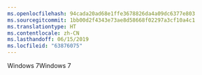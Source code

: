 ```yaml
---
ms.openlocfilehash: 94cada20ad68e1ffe3678826da4a09dc6377e803
ms.sourcegitcommit: 1bb00d2f4343e73ae8d58668f02297a3cf10a4c1
ms.translationtype: HT
ms.contentlocale: zh-CN
ms.lasthandoff: 06/15/2019
ms.locfileid: "63876075"
---
```

<span data-ttu-id="e7c73-101">Windows 7</span><span class="sxs-lookup"><span data-stu-id="e7c73-101">Windows 7</span></span>